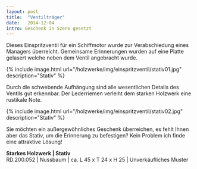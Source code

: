 ```yaml
---
layout: post
title:  "Ventilträger"
date:   2014-12-04
intro: Geschenk in Szene gesetzt
---
```


Dieses Einspritzventil für ein Schiffmotor wurde zur Verabschiedung eines Managers überreicht.
Gemeinsame Erinnerungen wurden auf eine Platte gelasert welche neben dem Ventil angebracht wurde.


{% include image.html url="/holzwerke/img/einspritzventil/stativ01.jpg" description="Stativ" %}

Durch die schwebende Aufhängung sind alle wesentlichen Details des Ventils gut erkennbar.
Der Lederriemen verleiht dem starken Holzwerk eine rustikale Note.

{% include image.html url="/holzwerke/img/einspritzventil/stativ02.jpg" description="Stativ" %}

Sie möchten ein außergewöhnliches Geschenk überreichen, 
es fehlt Ihnen aber das Stativ, um die Erinnerung zu befestigen?
Kein Problem ich finde eine attraktive Lösung!
	
**Starkes Holzwerk \| Stativ**       
RD.200.052  \| 	Nussbaum \| ca. L 45 x T 24 x H 25 \| Unverkäufliches Muster
